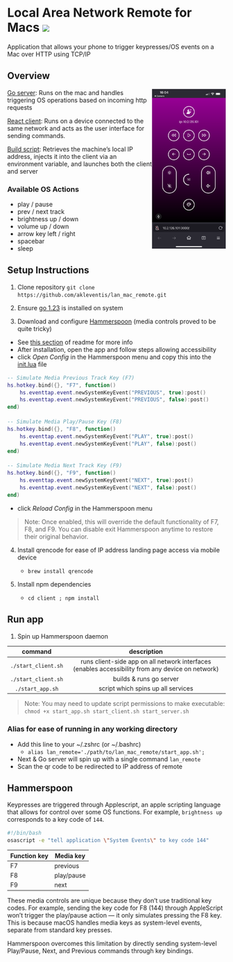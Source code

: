 # Local Area Network Remote for Macs <img width=40 src="https://github.com/user-attachments/assets/b44303e5-06da-40d2-9a08-08285e3dc008" />
Application that allows your phone to trigger keypresses/OS events on a Mac over HTTP using TCP/IP

## Overview
<img align='right' width=170 src="screen.PNG" />

[Go server](./server/api.go): Runs on the mac and handles triggering OS operations based on incoming http requests

[React client](./client/): Runs on a device connected to the same network and acts as the user interface for sending commands.

[Build script](./start_app.sh): Retrieves the machine’s local IP address, injects it into the client via an environment variable, and launches both the client and server

### Available OS Actions
- play / pause
- prev / next track
- brightness up / down
- volume up / down
- arrow key left / right
- spacebar
- sleep

## Setup Instructions
1. Clone repository `git clone https://github.com/akleventis/lan_mac_remote.git`

1. Ensure [go 1.23](https://go.dev/doc/install) is installed on system 

1. Download and configure [Hammerspoon](https://www.hammerspoon.org/) (media controls proved to be quite tricky)
- See [this section](#hammerspoon) of readme for more info
- After installation, open the app and follow steps allowing accessibility
- click *Open Config* in the Hammerspoon menu and copy this into the [init.lua](./init.lua) file
```lua
-- Simulate Media Previous Track Key (F7)
hs.hotkey.bind({}, "F7", function()
    hs.eventtap.event.newSystemKeyEvent("PREVIOUS", true):post()
    hs.eventtap.event.newSystemKeyEvent("PREVIOUS", false):post()
end)

-- Simulate Media Play/Pause Key (F8)
hs.hotkey.bind({}, "F8", function()
    hs.eventtap.event.newSystemKeyEvent("PLAY", true):post()
    hs.eventtap.event.newSystemKeyEvent("PLAY", false):post()
end)

-- Simulate Media Next Track Key (F9)
hs.hotkey.bind({}, "F9", function()
    hs.eventtap.event.newSystemKeyEvent("NEXT", true):post()
    hs.eventtap.event.newSystemKeyEvent("NEXT", false):post()
end)
```
- click *Reload Config* in the Hammerspoon menu
> Note: Once enabled, this will override the default functionality of F7, F8, and F9. You can disable exit Hammerspoon anytime to restore their original behavior.

4. Install qrencode for ease of IP address landing page access via mobile device
    - `brew install qrencode`

5. Install npm dependencies
    -  `cd client ; npm install`

## Run app
1. Spin up Hammerspoon daemon

|command | description|
| :--: | :--: |
|`./start_client.sh`| runs client-side app on all network interfaces (enables accessibility from any device on network) |
|`./start_client.sh`| builds & runs go server |
|`./start_app.sh`|script which spins up all services|

> Note: You may need to update script permissions to make executable: `chmod +x start_app.sh start_client.sh start_server.sh`

### Alias for ease of running in any working directory
- Add this line to your ~/.zshrc (or ~/.bashrc)
  - `alias lan_remote='./path/to/lan_mac_remote/start_app.sh';`
- Next & Go server will spin up with a single command `lan_remote`
- Scan the qr code to be redirected to IP address of remote

## Hammerspoon
Keypresses are triggered through Applescript, an apple scripting language that allows for control over some OS functions. For example, `brightness up` corresponds to a key code of `144`.

```bash
#!/bin/bash
osascript -e "tell application \"System Events\" to key code 144"
```

|Function key|Media key|
-|-
|F7|previous|
|F8|play/pause|
|F9|next|

These media controls are unique because they don’t use traditional key codes. For example, sending the key code for F8 (144) through AppleScript won’t trigger the play/pause action — it only simulates pressing the F8 key. This is because macOS handles media keys as system-level events, separate from standard key presses. 

Hammerspoon overcomes this limitation by directly sending system-level Play/Pause, Next, and Previous commands through key bindings.
